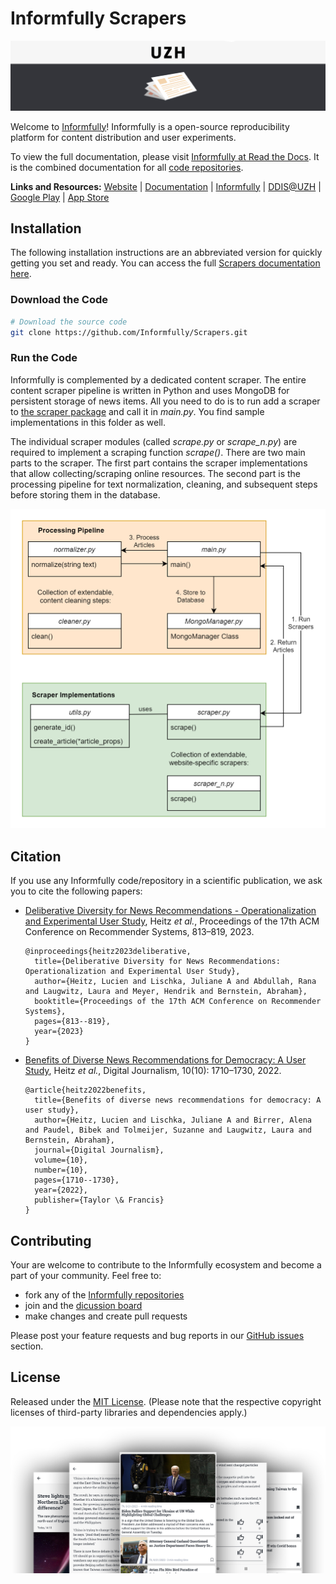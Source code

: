 # Informfully Scrapers

![Informfully](https://raw.githubusercontent.com/Informfully/Documentation/main/docs/source/img/logo_banner.png)

Welcome to [Informfully](https://informfully.ch/)!
Informfully is a open-source reproducibility platform for content distribution and user experiments.

To view the full documentation, please visit [Informfully at Read the Docs](https://informfully.readthedocs.io/).
It is the combined documentation for all [code repositories](https://github.com/orgs/Informfully/repositories).

**Links and Resources:** [Website](https://informfully.ch/) | [Documentation](https://informfully.readthedocs.io/) | [Informfully](https://github.com/orgs/Informfully/repositories) | [DDIS@UZH](https://www.ifi.uzh.ch/en/ddis.html) | [Google Play](https://play.google.com/store/apps/details?id=ch.uzh.ifi.news) | [App Store](https://apps.apple.com/us/app/informfully/id1460234202)

## Installation

The following installation instructions are an abbreviated version for quickly getting you set and ready. You can access the full [Scrapers documentation here](https://informfully.readthedocs.io/en/latest/scrapers.html).

### Download the Code

```bash
# Download the source code
git clone https://github.com/Informfully/Scrapers.git
```

### Run the Code

Informfully is complemented by a dedicated content scraper.
The entire content scraper pipeline is written in Python and uses MongoDB for persistent storage of news items.
All you need to do is to run add a scraper to [the scraper package](https://github.com/Informfully/Scrapers/tree/main/scraperpackage/scrapers) and call it in *main.py*.
You find sample implementations in this folder as well.

The individual scraper modules (called *scrape.py* or *scrape\_n.py*) are required to implement a scraping function *scrape()*.
There are two main parts to the scraper.
The first part contains the scraper implementations that allow collecting/scraping online resources.
The second part is the processing pipeline for text normalization, cleaning, and subsequent steps before storing them in the database.

![Architecture](https://raw.githubusercontent.com/Informfully/Documentation/main/docs/source/img/content_scraper_non-transparent.png)

## Citation
If you use any Informfully code/repository in a scientific publication, we ask you to cite the following papers:

- [Deliberative Diversity for News Recommendations - Operationalization and Experimental User Study](https://dl.acm.org/doi/10.1145/3604915.3608834), Heitz *et al.*, Proceedings of the 17th ACM Conference on Recommender Systems, 813–819, 2023.

  ```
  @inproceedings{heitz2023deliberative,
    title={Deliberative Diversity for News Recommendations: Operationalization and Experimental User Study},
    author={Heitz, Lucien and Lischka, Juliane A and Abdullah, Rana and Laugwitz, Laura and Meyer, Hendrik and Bernstein, Abraham},
    booktitle={Proceedings of the 17th ACM Conference on Recommender Systems},
    pages={813--819},
    year={2023}
  }
  ```

- [Benefits of Diverse News Recommendations for Democracy: A User Study](https://www.tandfonline.com/doi/full/10.1080/21670811.2021.2021804), Heitz *et al.*, Digital Journalism, 10(10): 1710–1730, 2022.

  ```
  @article{heitz2022benefits,
    title={Benefits of diverse news recommendations for democracy: A user study},
    author={Heitz, Lucien and Lischka, Juliane A and Birrer, Alena and Paudel, Bibek and Tolmeijer, Suzanne and Laugwitz, Laura and Bernstein, Abraham},
    journal={Digital Journalism},
    volume={10},
    number={10},
    pages={1710--1730},
    year={2022},
    publisher={Taylor \& Francis}
  }
  ```

## Contributing
Your are welcome to contribute to the Informfully ecosystem and become a part of your community. Feel free to:
  - fork any of the [Informfully repositories](https://github.com/Informfully)
  - join and the [dicussion board](https://github.com/orgs/Informfully/discussions)
  - make changes and create pull requests

Please post your feature requests and bug reports in our [GitHub issues](https://github.com/Informfully/Documentation/issues) section.

## License
Released under the [MIT License](LICENSE). (Please note that the respective copyright licenses of third-party libraries and dependencies apply.)

![Screenshots](https://raw.githubusercontent.com/Informfully/Documentation/main/docs/source/img/app_screens.png)
